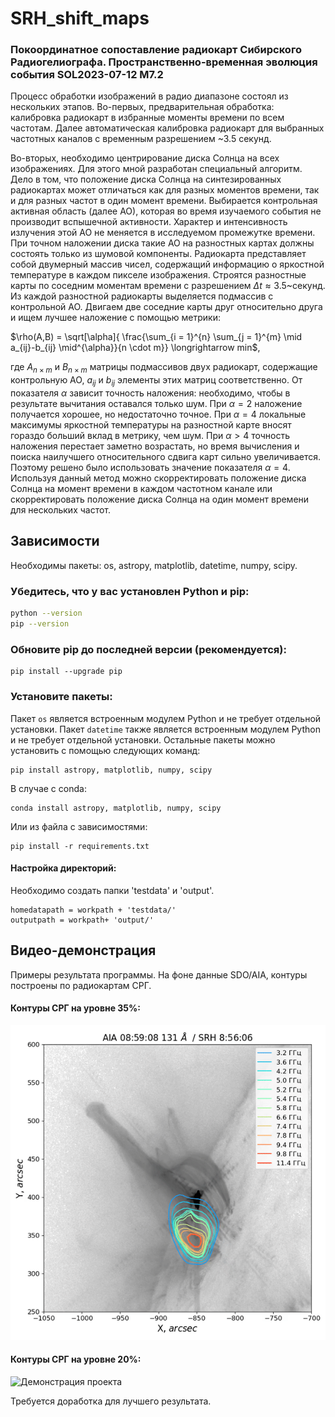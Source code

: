 # SRH_shift_maps

### Покоординатное сопоставление радиокарт Сибирского Радиогелиографа. Пространственно-временная эволюция события SOL2023-07-12 М7.2

Процесс обработки изображений в радио диапазоне состоял из
нескольких этапов. Во-первых, предварительная обработка: калибровка радиокарт в 
избранные моменты 
времени по всем частотам.
Далее автоматическая калибровка радиокарт
для выбранных частотных каналов 
с временным разрешением ~3.5 секунд. 

Во-вторых, необходимо центрирование диска Солнца на всех изображениях.
Для этого мной разработан специальный алгоритм.
Дело в том, что положение диска Солнца на синтезированных радиокартах 
может отличаться как для разных моментов времени, так и для разных частот в один момент времени.
Выбирается контрольная активная область (далее АО), которая во время изучаемого события 
не производит вспышечной активности. Характер и интенсивность излучения этой 
АО не меняется в исследуемом промежутке времени. При точном наложении диска
такие АО на разностных картах должны состоять только из шумовой компоненты.
Радиокарта представляет собой двумерный массив чисел,
содержащий информацию о яркостной температуре в каждом пикселе изображения.
Строятся разностные карты по соседним 
моментам времени с разрешением $\Delta t\approx  3.5$~секунд. 
Из каждой разностной радиокарты выделяется подмассив с контрольной АО.
Двигаем две соседние карты друг относительно друга и ищем лучшее наложение с помощью метрики: 

$\rho(A,B) = \sqrt[\alpha]{ \frac{\sum_{i = 1}^{n} \sum_{j = 1}^{m} \mid a_{ij}-b_{ij} \mid^{\alpha}}{n \cdot m}} \longrightarrow min$,

где $A_{n\times m}$ и $B_{n\times m}$ матрицы подмассивов двух радиокарт, содержащие контрольную АО, 
$a_{ij}$ и $b_{ij}$ элементы этих матриц соответственно.
От показателя $\alpha$ зависит точность наложения: необходимо, чтобы 
в результате вычитания оставался только шум. При $\alpha=2$ наложение получается хорошее,
но недостаточно точное. При $\alpha=4$ локальные максимумы яркостной
температуры на разностной карте вносят
гораздо больший вклад в метрику, чем шум. При $\alpha>4$ точность наложения перестает заметно возрастать,
но время вычисления и поиска наилучшего относительного сдвига карт сильно увеличивается. 
Поэтому решено было использовать значение показателя $\alpha=4$. 
Используя данный метод можно скорректировать положение диска Солнца на момент времени в каждом 
частотном канале или скорректировать положение диска Солнца на один момент времени для нескольких частот.


## Зависимости
Необходимы пакеты: os, astropy, matplotlib, datetime, numpy, scipy. 
### Убедитесь, что у вас установлен Python и pip:

```sh
python --version
pip --version
```

### Обновите pip до последней версии (рекомендуется):
```
pip install --upgrade pip
```

### Установите пакеты:

Пакет `os` является встроенным модулем Python и не требует отдельной установки.
Пакет `datetime` также является встроенным модулем Python и не требует отдельной установки.
Остальные пакеты можно установить с помощью следующих команд:

```
pip install astropy, matplotlib, numpy, scipy
```
В случае с conda:
```
conda install astropy, matplotlib, numpy, scipy
```

Или из файла с зависимостями:
```
pip install -r requirements.txt
```

#### Настройка директорий:
Необходимо создать папки 'testdata' и 'output'.

```
homedatapath = workpath + 'testdata/'
outputpath = workpath+ 'output/'
```


## Видео-демонстрация
Примеры результата программы. На фоне данные SDO/AIA, контуры построены по радиокартам СРГ. 

#### Контуры СРГ на уровне 35%:


![Демонстрация проекта](movie.gif)

#### Контуры СРГ на уровне 20%:


![Демонстрация проекта](movie_20.gif)

Требуется доработка для лучшего результата.

